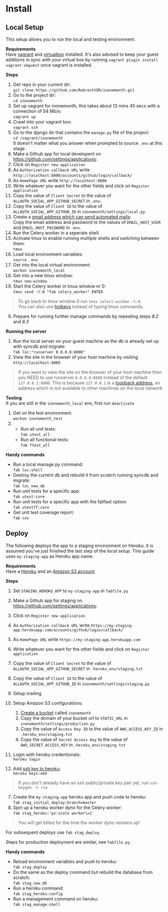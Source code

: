 # Install

## Local Setup

This setup allows you to run the local and testing environment.

**Requirements**   
Have [vagrant](http://www.vagrantup.com/downloads) and [virtualbox](https://www.virtualbox.org/wiki/Downloads) installed. It's also advised to keep your guest additions in sync with your virtual box by  running `vagrant plugin install vagrant-vbguest` once vagrant is installed.


**Steps**

1. Get repo in your current dir:  
  `git clone https://github.com/RobrechtDR/inonemonth.git`
2. Go to the project dir:  
  `cd inonemonth`
3. Set up vagrant for inonemonth, this takes about 13 mins 45 secs with a connection of 54 Mb/s:   
  `vagrant up`
4. Crawl into your vagrant box:  
   `vagrant ssh`  
5. Go to the django dir that contains the `manage.py` file of the project:   
  `cd /vagrant/inonemonth`     
   It doesn't matter what you answer when prompted to source `.env` at this stage.
6. Make a Github app for local developent on https://github.com/settings/applications:
  1. Click on `Register new application`
  2. As `Authorization callback URL` write `http://localhost:8000/accounts/github/login/callback/`
  3. As `HomePage URL` write `http://localhost:8000`
  4. Write whatever you want for the other fields and click on `Register application`
  5. Copy the value of `Client Secret` to the value of `ALLAUTH_SOCIAL_APP_GITHUB_SECRET` in `.env`.
  6. Copy the value of `Client ID` to the value of `ALLAUTH_SOCIAL_APP_GITHUB_ID` in `inonemonth/settings/local.py`.
7. Create a [gmail address which can send automated mails](https://support.google.com/mail/answer/14257?hl=en):   
   Copy the email address and password to the values of `EMAIL_HOST_USER` and `EMAIL_HOST_PASSWORD` in `.env`. 
8. Run the Celery worker in a seperate shell:    
  1. Activate tmux to enable running multiple shells and switching between them:     
    `tmux` 
  2. Load local environment variables:   
    `source .env`
  3. Get into the local virtual environment:    
    `workon inonemonth_local`
  4. Get into a new tmux window:      
    `tmux new-window`
  5. Start the Celery worker in tmux window nr 0:    
    `tmux send -t:0 "fab celery_worker" ENTER`

  > To go back to tmux window 0 run `tmux select-window -t:0`.    
  > You can also use [hotkeys](http://www.dayid.org/os/notes/tm.html) instead of typing tmux commands. 
9. Prepare for running further manage commands by repeating steps *8.2* and *8.3* 


**Running the server**  
1. Run the local server on your guest machine as the db is already set up with syncdb and migrate:  
  `fab loc:"runserver 0.0.0.0:8000"`  
2. View the site in the browser of your host machine by visiting `http://localhost:8009`

> If you want to view the site on the browser of your host machine then you NEED 
> to use runserver `0.0.0.0:8000` instead of the default `127.0.0.1:8000`. This is because 
> `127.0.0.1` is a [loopback address](http://stackoverflow.com/questions/18157353/connection-reset-when-port-forwarding-with-vagrant),
> an address which is not available to other machines on the local network

**Testing**  
If you are still in the `inonemonth_local` env, first run `deactivate`  

1. Get on the test environment:   
  `workon inonemonth_test`  
2.  
   * Run all unit tests:  
     `fab utest_all`   
   * Run all functional tests:   
     `fab ftest_all` 


**Handy commands**   

* Run a local manage.py command:  
   `fab loc:shell`
* Destroy the current db and rebuild it from scratch running syncdb and migrate:  
  `fab loc_new_db`  
* Run unit tests for a specific app:   
  `fab utest:core`
* Run unit tests for a specific app with the failfast option:    
  `fab utestff:core`
* Get unit test coverage report:   
  `fab cov`


## Deploy

The following deploys the app to a staging environment on Heroku. It is assumed you've just finished the last step of the *local setup*. This guide uses `my-staging-app` as Heroku app name.

**Requirements**   
Have a [Heroku](https://id.heroku.com/signup) and an [Amazon S3 account](http://aws.amazon.com/s3/).

**Steps**

1. Set `STAGING_HEROKU_APP` to `my-staging-app` in `fabfile.py`
2. Make a Github app for staging on https://github.com/settings/applications:
  1. Click on `Register new application`
  2. As `Authorization callback URL` write `https://my-staging-app.herokuapp.com/accounts/github/login/callback/`
  3. As `HomePage URL` write `https://my-staging-app.herokuapp.com`
  4. Write whatever you want for the other fields and click on `Register application`
  5. Copy the value of `Client Secret` to the value of `ALLAUTH_SOCIAL_APP_GITHUB_SECRET` in `.heroku_env/staging.txt`
  6. Copy the value of `Client ID` to the value of `ALLAUTH_SOCIAL_APP_GITHUB_ID` in `inonemonth/settings/staging.py`

3. Setup mailing
4. Setup Amazon S3 configurations:
    1. [Create a bucket](http://www.hongkiat.com/blog/amazon-s3-the-beginners-guide/#Gettting_an_Amazon_S3_Account) called `inonemonth`
    2. Copy the domain of your bucket url to `STATIC_URL` in `inonemonth/settings/production.py` 
    3. Copy the value of `Access Key ID` to the value of `AWS_ACCESS_KEY_ID` in `.heroku_env/staging.txt`
    4. Copy the value of `Secret Access Key` to the value of `AWS_SECRET_ACCESS_KEY` in `.heroku_env/staging.txt`

5. Login with heroku credentionals:   
  `heroku login`
6. Add [ssh key to heroku](https://devcenter.heroku.com/articles/keys):   
 `heroku keys:add`   

  > If you don't already have an ssh public/private key pair yet, run `ssh-keygen -t rsa`
7. Create the `my-staging-app` heroku app and push code to heroku:   
  `fab stag_initial_deploy:branch=master`
8. Spin up a heroku worker dyno for the Celery worker:    
  `fab stag_heroku:'ps:scale worker\=1'`    

  > You will get billed for the time the worker dyno remains up!

For subsequent deploys use `fab stag_deploy`. 

Steps for production deployment are similar, see `fabfile.py`.


**Handy commands**

* Reload environment variables and push to heroku:   
  `fab stag_deploy`  
* Do the same as the deploy command but rebuild the database from scratch:  
  `fab stag_new_db`  
* Run a heroku command:   
  `fab stag_heroku:config`
* Run a management command on heroku:   
  `fab stag_manage:shell`
